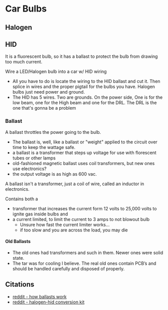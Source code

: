 # Car Bulbs


## Halogen

## HID

It is a fluorescent bulb, so it has a ballast to protect the bulb from drawing too much current. 

Wire a LED/Halogen bulb into a car w/ HID wiring

- All you have to do is locate the wiring to the HID ballast and cut it. Then splice in wires and the proper pigtail for the bulbs you have. Halogen bulbs just need power and ground.
- The HID has 5 wires. Two are grounds. On the power side, One is for the low beam, one for the High beam and one for the DRL. The DRL is the one that's gonna be a problem


### Ballast

A ballast throttles the power going to the bulb.

- The ballast is, well, like a ballast or "weight" applied to the circuit over time to keep the wattage safe.
- a ballast is a transformer that steps up voltage for use with florescent tubes or other lamps
- old-fashioned magnetic ballast uses coil transformers, but new ones use electronics?
- the output voltage is as high as 600 vac. 

A ballast isn't a transformer, just a coil of wire, called an inductor in electronics.


Contains both a 

- transformer that increases the current form 12 volts to 25,000 volts to ignite gas inside bulbs and
- a current limited, to limit the current to 3 amps to not blowout bulb
    - Unsure how fast the current limiter works...
    - if too slow and you are across the load, you may die

#### Old Ballasts

- The old ones had transformers and such in them. Newer ones were solid state.
- The tar was for cooling I believe. The real old ones contain PCB’s and should be handled carefully and disposed of properly.


## Citations

- [reddit - how ballasts work](https://www.reddit.com/r/electricians/comments/tg8b85/how_does_a_ballast_workand_other_questions/)
- [reddit - halogen-hid conversion kit](https://www.reddit.com/r/MechanicAdvice/comments/1bfq2ro/hid_to_halogen_conversion_kit/)
